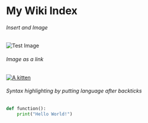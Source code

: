 # My Wiki Index

###### Insert and Image
![](images/test_debina_240x320.jpg "Test Image")

###### Image as a link
[![A kitten](http://placekitten.com/g/400/400)](http://www.placekitten.com)

###### Syntax highlighting by putting language after backticks
```python
def function():
    print("Hello World!")
```
